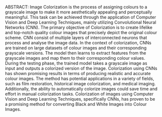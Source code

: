 ABSTRACT: Image Colorization is the process of assigning colours to a grayscale image to make it more aesthetically appealing and perceptually meaningful. This task can be achieved through the application of Computer Vision and Deep
Learning Techniques, mainly utilizing Convolutional Neural Networks (CNN). The primary objective of Colorization is to create lifelike and top-notch quality colour images that precisely depict the original colour scheme. CNN consist
of multiple layers of interconnected neurons that process and analyse the image data. In the context of colorization, CNNs are trained on large datasets of colour images and their corresponding grayscale versions. The model then
learns to extract features from the grayscale images and map them to their corresponding colour values. During the testing phase, the trained model takes a grayscale image as input and outputs a colorized version of the image.
Colorization using CNNs has shown promising results in terms of producing realistic and accurate colour images. The method has potential applications in a variety of fields, such as film restoration, historical image colorization,
and medical imaging. Additionally, the ability to automatically colorize images could save time and effort in manual colorization tasks. Colorization of images using Computer Vision and Deep Learning Techniques, specifically CNNs, has
proven to be a promising method for converting Black and White Images into Colour Images.

